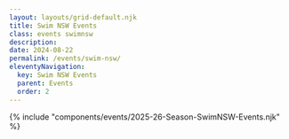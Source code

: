 ```yaml
---
layout: layouts/grid-default.njk
title: Swim NSW Events
class: events swimnsw
description: 
date: 2024-08-22
permalink: /events/swim-nsw/
eleventyNavigation:
  key: Swim NSW Events
  parent: Events
  order: 2
---
```






{% include "components/events/2025-26-Season-SwimNSW-Events.njk" %}